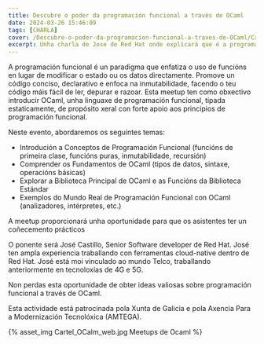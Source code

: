 ```yaml
---
title: Descubre o poder da programación funcional a través de OCaml
date: 2024-03-26 15:46:09
tags: [CHARLA]
cover: /Descubre-o-poder-da-programacion-funcional-a-traves-de-OCaml/Cartel_OCalm_teaser.jpg
excerpt: Unha charla de Jose de Red Hat onde explicará que é a programación funcional.
---
```


A programación funcional é un paradigma que enfatiza o uso de funcións en lugar de modificar o estado ou os datos directamente. Promove un código conciso, declarativo e enfoca na inmutabilidade, facendo o teu código máis fácil de ler, depurar e razoar. Esta meetup ten como obxectivo introducir OCaml, unha linguaxe de programación funcional, tipada estaticamente, de propósito xeral con forte apoio aos principios de programación funcional.

Neste evento, abordaremos os seguintes temas:

- Introdución a Conceptos de Programación Funcional (funcións de primeira clase, funcións puras, inmutabilidade, recursión)
- Comprender os Fundamentos de OCaml (tipos de datos, sintaxe, operacións básicas)
- Explorar a Biblioteca Principal de OCaml e as Funcións da Biblioteca Estándar
- Exemplos do Mundo Real de Programación Funcional con OCaml (analizadores, intérpretes, etc.)

A meetup proporcionará unha oportunidade para que os asistentes ter un coñecemento prácticos

O ponente será José Castillo, Senior Software developer de Red Hat. José ten ampla experiencia traballando con ferramentas cloud-native dentro de Red Hat. José está moi vinculado ao mundo Telco, traballando anteriormente en tecnoloxías de 4G e 5G.

Non perdas esta oportunidade de obter ideas valiosas sobre programación funcional a través de OCaml.

Esta actividade está patrocinada pola Xunta de Galicia e pola Axencia Para a Modernización Tecnolóxica (AMTEGA).

{% asset_img Cartel_OCalm_web.jpg  Meetups de Ocaml %}
